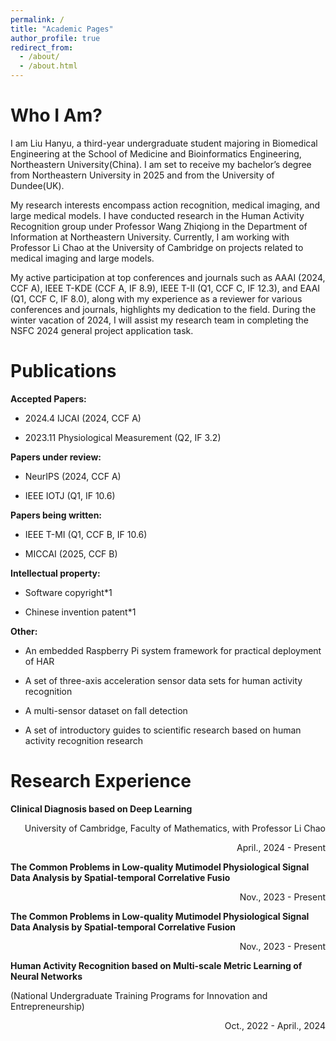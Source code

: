 ```yaml
---
permalink: /
title: "Academic Pages"
author_profile: true
redirect_from: 
  - /about/
  - /about.html
---
```


Who I Am?
======
I am Liu Hanyu, a third-year undergraduate student majoring in Biomedical Engineering at the School of Medicine and Bioinformatics Engineering, Northeastern University(China). I am set to receive my bachelor’s degree from Northeastern University in 2025 and from the University of Dundee(UK).

My research interests encompass action recognition, medical imaging, and large medical models. I have conducted research in the Human Activity Recognition group under Professor Wang Zhiqiong in the Department of Information at Northeastern University. Currently, I am working with Professor Li Chao at the University of Cambridge on projects related to medical imaging and large models. 

My active participation at top conferences and journals such as AAAI (2024, CCF A), IEEE T-KDE (CCF A, IF 8.9), IEEE T-II (Q1, CCF C, IF 12.3), and EAAI (Q1, CCF C, IF 8.0), along with my experience as a reviewer for various conferences and journals, highlights my dedication to the field. During the winter vacation of 2024, I will assist my research team in completing the NSFC 2024 general project application task.

Publications
======
**Accepted Papers:**

* 2024.4  IJCAI (2024, CCF A)

* 2023.11  Physiological Measurement (Q2, IF 3.2)

**Papers under review:**

* NeurIPS (2024, CCF A)

* IEEE IOTJ (Q1, IF 10.6)

**Papers being written:**

* IEEE T-MI (Q1, CCF B, IF 10.6)

* MICCAI (2025, CCF B)

**Intellectual property:**

* Software copyright*1

* Chinese invention patent*1

**Other:**

* An embedded Raspberry Pi system framework for practical deployment of HAR

* A set of three-axis acceleration sensor data sets for human activity recognition

* A multi-sensor dataset on fall detection

* A set of introductory guides to scientific research based on human activity recognition research
  
Research Experience
======

**Clinical Diagnosis based on Deep Learning**

<p align="right">University of Cambridge, Faculty of Mathematics, with Professor Li Chao</p>
<p align="right">April., 2024 - Present</p>

**The Common Problems in Low-quality Mutimodel Physiological Signal Data Analysis by Spatial-temporal Correlative Fusio**

<p align="right">Nov., 2023 - Present</p>                                           

**The Common Problems in Low-quality Mutimodel Physiological Signal Data Analysis by Spatial-temporal Correlative Fusion**

<p align="right">Nov., 2023 - Present</p>  


**Human Activity Recognition based on Multi-scale Metric Learning of Neural Networks**

(National Undergraduate Training Programs for Innovation and Entrepreneurship)

<p align="right">Oct., 2022 - April., 2024</p>

<script type="text/javascript" id="clstr_globe" src="//clustrmaps.com/globe.js?d=F0dNP0IFcxh7DQmzFi5x4Zg6Tm9YXyLm-gV-vdaKqPU"></script>

